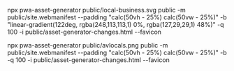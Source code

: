 npx pwa-asset-generator public/local-business.svg public -m public/site.webmanifest --padding "calc(50vh - 25%) calc(50vw - 25%)" -b "linear-gradient(122deg, rgba(248,113,113,1) 0%, rgba(127,29,29,1) 48%)" -q 100 -i public/asset-generator-changes.html --favicon

npx pwa-asset-generator public/avlocals.png public -m public/site.webmanifest --padding "calc(50vh - 25%) calc(50vw - 25%)" -b -q 100 -i public/asset-generator-changes.html --favicon
